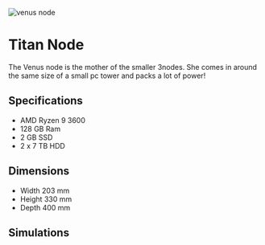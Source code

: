 ![venus node](venusnode.png)

# Titan Node
The Venus node is the mother of the smaller 3nodes.
She comes in around the same size of a small pc tower and packs a lot of power!


## Specifications

* AMD Ryzen 9 3600
* 128 GB Ram
* 2 GB SSD 
* 2 x 7 TB HDD

## Dimensions

* Width 203 mm
* Height 330 mm
* Depth 400 mm 

## Simulations